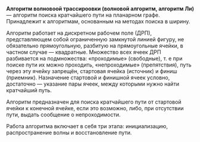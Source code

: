 **Алгоритм волновоой трассироовки (волновой алгоритм, алгоритм Ли)** — алгоритм поиска кратчайшего пути на планарном графе. 
Принадлежит к алгоритмам, основанным на методах поиска в ширину.

Алгоритм работает на дискретном рабочем поле (ДРП), представляющем собой ограниченную замкнутой линией фигуру, не обязательно прямоугольную,
разбитую на прямоугольные ячейки, в частном случае — квадратные. Множество всех ячеек ДРП разбивается на подмножества: «проходимые» (свободные),
т. е при поиске пути их можно проходить, «непроходимые» (препятствия), путь через эту ячейку запрещён, стартовая ячейка (источник) и финиш
(приемник). Назначение стартовой и финишной ячеек условно, достаточно — указание пары ячеек, между которыми нужно найти кратчайший путь.

Алгоритм предназначен для поиска кратчайшего пути от стартовой ячейки к конечной ячейке, если это возможно, либо, при отсутствии пути, выдать
сообщение о непроходимости.

Работа алгоритма включает в себя три этапа: инициализацию, распространение волны и восстановление пути.
